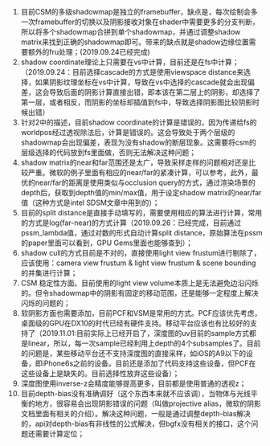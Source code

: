 1. 目前CSM的多级shadowmap是独立的framebuffer，缺点是，每次绘制会多一次framebuffer的切换以及阴影接收对象在shader中需要更多的分支判断，所以将多个shadowmap合拼到单个shadowmap，并通过调整shadow matrix来找到正确的shadowmap即可。带来的缺点就是shadow边缘位置需要额外的fru处理；(2019.09.24已经完成)
2. shadow coordinate理论上只需要在vs中计算，目前还是在fs中计算；（2019.09.24：目前选择cascade的方式是使用viewspace distance来选择，如果阴影纹理坐标在vs中计算，导致在vs中选择的cascade就会出现偏差，这会导致后面的阴影计算直接出错，即本该在第二层上的阴影，却选择了第一层，或者相反，而阴影的坐标却插值到fs中，导致选择阴影图比较阴影时候出错）
3. 针对2中的描述，目前shadow coordinate的计算是错误的，因为传递给fs的worldpos经过透视除法后，计算是错误的。这会导致处于两个层级的shadowmap会出现偏差，表现为没有shadow的断层现象。这需要将csm的层级选择的代码放到fs里面做，否则无法解决这种问题；
4. shadow matrix的near和far范围还是太广，导致采样走样的问题相对还是比较严重。微软的例子里面有相应的near/far的紧凑计算，可以参考，此外，最优的near/far的距离是使用类似与occlusion query的方式，通过渲染场景的depth后，获取到depth值的min/max值，用于设定shadow matrix的near/far值（这种方式是intel SDSM文章中用到的）；
5. 目前的split distance是直接手动填写的，需要使用相应的算法进行计算，常用的方式是log(far-near)的方式计算（2019.09.26：已经完成，目前通过pssm_lambda值，通过对数的形式自动计算split distance，原始算法在pssm的paper里面可以看到，GPU Gems里面也能够查到）；
6. shadow cull的方式目前是不对的，直接使用light view frustum进行剔除了，应该使用：camera view frustum & light view frustum & scene bounding的并集进行计算；
7. CSM 稳定性方面。目前使用的light view volume本质上是无法避免边沿闪烁的。但令shadowmap中的阴影有固定的移动范围，还是能够一定程度上解决闪烁的问题的；
8. 软阴影方面也需要添加，目前PCF和VSM是常用的方式。PCF应该优先考虑，桌面级的GPU在DX10的时代已经有硬件支持。移动平台应该也有比较好的支持了（2019.11.01:目前实际上已经开启了，深度图的uv目前的sample方式都是linear，所以，每一次sample已经利用上depth的4个subsamples了。目前的问题是，某些移动平台还不支持深度图的直接采样，如iOS的A9以下的设备，即iPhone6s之前的设备。目前还是添加了代码支持这些设备，但PCF在这些设备上是缺失的。目前选择性放弃这些设备）；
9. 深度图使用inverse-z会精度能够提高更多，目前都是使用普通的透视z；
10. 目前depth-bias没有准确调好（这个东西本来就不应该调），当物体与光线平衡的地方，很容易会出现阴影错误的问题（叫做projective alias，微软的阴影文档里面有相关的介绍）。解决这种问题，一般是通过调整depth-bias解决的，api对depth-bias有非线性的公式解决，但bgfx没有相关的接口，这个问题还需要计算定位；